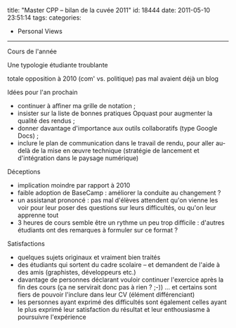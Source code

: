 title: "Master CPP – bilan de la cuvée 2011"
id: 18444
date: 2011-05-10 23:51:14
tags:
categories:
- Personal Views
---

Cours de l'année

Une typologie étudiante troublante

totale opposition à 2010 (com' vs. politique)
pas mal avaient déjà un blog

Idées pour l'an prochain

*   continuer à affiner ma grille de notation ;
*   insister sur la liste de bonnes pratiques Opquast pour augmenter la qualité des rendus ;
*   donner davantage d'importance aux outils collaboratifs (type Google Docs) ;
*   inclure le plan de communication dans le travail de rendu, pour aller au-delà de la mise en œuvre technique (stratégie de lancement et d'intégration dans le paysage numérique)

Déceptions

*   implication moindre par rapport à 2010
*   faible adoption de BaseCamp : améliorer la conduite au changement ?
*   un assistanat prononcé : pas mal d'élèves attendent qu'on vienne les voir pour leur poser des questions sur leurs difficultés, ou qu'on leur apprenne tout
*   3 heures de cours semble être un rythme un peu trop difficile : d'autres étudiants ont des remarques à formuler sur ce format ?

Satisfactions

*   quelques sujets originaux et vraiment bien traités
*   des étudiants qui sortent du cadre scolaire – et demandent de l'aide à des amis (graphistes, développeurs etc.)
*   davantage de personnes déclarant vouloir continuer l'exercice après la fin des cours (ça ne servirait donc pas à rien ? ;-)) ... et certains sont fiers de pouvoir l'inclure dans leur CV (élément différenciant)
*   les personnes ayant exprimé des difficultés sont également celles ayant le plus exprimé leur satisfaction du résultat et leur enthousiasme à poursuivre l'expérience